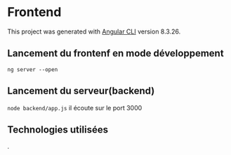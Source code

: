 # Frontend

This project was generated with [Angular CLI](https://github.com/angular/angular-cli) version 8.3.26.

## Lancement du frontenf en mode développement

`ng server --open`

## Lancement du serveur(backend)
`node backend/app.js` il écoute sur le port 3000

## Technologies utilisées
.
